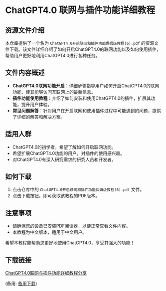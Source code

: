 # ChatGPT4.0 联网与插件功能详细教程

## 资源文件介绍

本仓库提供了一个名为 `ChatGPT4.0开启联网和插件功能保姆级教程(6).pdf` 的资源文件下载。该文件详细介绍了如何开启ChatGPT4.0的联网功能以及如何使用插件，帮助用户更好地利用ChatGPT4.0进行各种任务。

## 文件内容概述

- **ChatGPT4.0联网功能开启**：详细步骤指导用户如何开启ChatGPT4.0的联网功能，使其能够访问互联网上的最新信息。
- **插件功能使用教程**：介绍了如何安装和使用ChatGPT4.0的插件，扩展其功能，提升用户体验。
- **常见问题解答**：针对用户在开启联网和使用插件过程中可能遇到的问题，提供了详细的解答和解决方案。

## 适用人群

- ChatGPT4.0的初学者，希望了解如何开启联网功能。
- 希望扩展ChatGPT4.0功能的用户，对插件的使用感兴趣。
- 对ChatGPT4.0有深入研究需求的研究人员和开发者。

## 如何下载

1. 点击仓库中的 `ChatGPT4.0开启联网和插件功能保姆级教程(6).pdf` 文件。
2. 点击下载按钮，即可获取该教程的PDF版本。

## 注意事项

- 请确保您的设备已安装PDF阅读器，以便正常查看文件内容。
- 本教程为中文版本，适用于中文用户。

希望本教程能帮助您更好地使用ChatGPT4.0，享受其强大的功能！

## 下载链接
[ChatGPT4.0联网与插件功能详细教程分享](https://pan.quark.cn/s/8bba13364d83) 

(备用: [备用下载](https://pan.baidu.com/s/1NyJQb6tS3t8dGIQ7mugWoA?pwd=1234))
